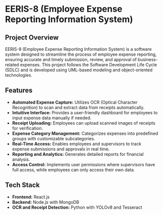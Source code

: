 # EERIS-8 (Employee Expense Reporting Information System)
## Project Overview
EERIS-8 (Employee Expense Reporting Information System) is a software system designed to streamline the process of employee expense reporting, 
ensuring accurate and timely submission, review, and approval of business-related expenses. This project follows the Software Development Life Cycle (SDLC) 
and is developed using UML-based modeling and object-oriented technologies.
## Features
- **Automated Expense Capture:** Utilizes OCR (Optical Character Recognition) to scan and extract data from receipts automatically.
- **Intuitive Interface:** Provides a user-friendly dashboard for employees to input expense data manually if needed.
- **Receipt Uploading:** Employees can upload scanned images of receipts for verification.
- **Expense Category Management:** Categorizes expenses into predefined groups with customizable subcategories.
- **Real-Time Access:** Enables employees and supervisors to track expense submissions and approvals in real time.
- **Reporting and Analytics:** Generates detailed reports for financial analysis.
- **Access Control:** Implements user permissions where supervisors have full access, while employees can only access their own data.
## Tech Stack
- **Frontend:** React.js
- **Backend:** Node.js with MongoDB
- **OCR and Receipt Detection:** Python with YOLOv8 and Tesseract
